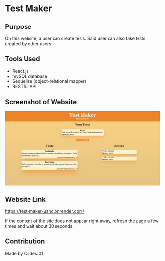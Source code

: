 # Test Maker

## Purpose
On this website, a user can create tests. Said user can also take tests created by other users.

## Tools Used
* React.js
* mySQL database
* Sequelize (object-relational mapper)
* RESTful API

## Screenshot of Website
![!Alt text](./assets/images/00_image-screenshot.JPG?raw=true 'Test Maker')

## Website Link
https://test-maker-usnc.onrender.com/

If the content of the site does not appear right away, refresh the page a few times and wait about 30 seconds.

## Contribution
Made by CoderJ01